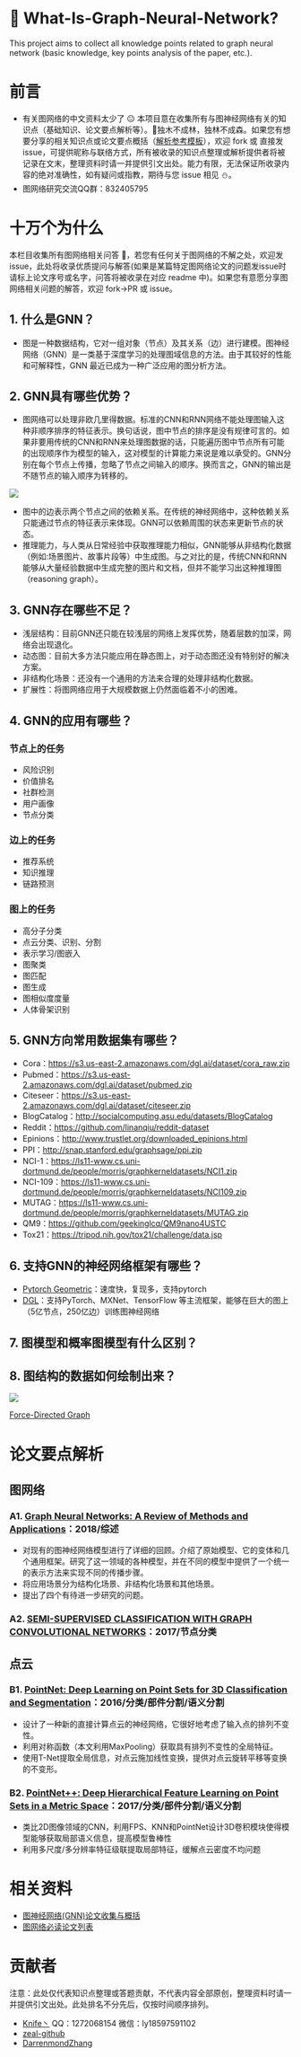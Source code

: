 # :dizzy: What-Is-Graph-Neural-Network?
This project aims to collect all knowledge points related to graph neural network (basic knowledge, key points analysis of the paper, etc.).
# 前言
- 有关图网络的中文资料太少了 😐 本项目意在收集所有与图神经网络有关的知识点（基础知识、论文要点解析等）。🌴独木不成林，独林不成森。如果您有想要分享的相关知识点或论文要点概括（[解析参考模板](sources/papers/README.md)），欢迎 fork 或 直接发 issue，可提供昵称与联络方式，所有被收录的知识点整理或解析提供者将被记录在文末，整理资料时请一并提供引文出处。能力有限，无法保证所收录内容的绝对准确性，如有疑问或指教，期待与您 issue 相见 ⛄。
- 图网络研究交流QQ群：832405795

# 十万个为什么
本栏目收集所有图网络相关问答 🤡，若您有任何关于图网络的不解之处，欢迎发issue，此处将收录优质提问与解答(如果是某篇特定图网络论文的问题发issue时请标上论文序号或名字，问答将被收录在对应 readme 中)。如果您有意愿分享图网络相关问题的解答，欢迎 fork→PR 或 issue。

## 1. 什么是GNN？
- 图是一种数据结构，它对一组对象（节点）及其关系（边）进行建模。图神经网络（GNN）是一类基于深度学习的处理图域信息的方法。由于其较好的性能和可解释性，GNN 最近已成为一种广泛应用的图分析方法。

## 2. GNN具有哪些优势？
- 图网络可以处理非欧几里得数据。标准的CNN和RNN网络不能处理图输入这种非顺序排序的特征表示。换句话说，图中节点的排序是没有规律可言的。如果非要用传统的CNN和RNN来处理图数据的话，只能遍历图中节点所有可能的出现顺序作为模型的输入，这对模型的计算能力来说是难以承受的。GNN分别在每个节点上传播，忽略了节点之间输入的顺序。换而言之，GNN的输出是不随节点的输入顺序为转移的。

![](https://github.com/cy69855522/what-is-graph-neural-network/blob/master/sources/non-Euclidean.png)

- 图中的边表示两个节点之间的依赖关系。在传统的神经网络中，这种依赖关系只能通过节点的特征表示来体现。GNN可以依赖周围的状态来更新节点的状态。
- 推理能力，与人类从日常经验中获取推理能力相似，GNN能够从非结构化数据（例如:场景图片、故事片段等）中生成图。与之对比的是，传统CNN和RNN能够从大量经验数据中生成完整的图片和文档，但并不能学习出这种推理图（reasoning graph）。
## 3. GNN存在哪些不足？
- 浅层结构：目前GNN还只能在较浅层的网络上发挥优势，随着层数的加深，网络会出现退化。
- 动态图：目前大多方法只能应用在静态图上，对于动态图还没有特别好的解决方案。
- 非结构化场景：还没有一个通用的方法来合理的处理非结构化数据。
- 扩展性：将图网络应用于大规模数据上仍然面临着不小的困难。
## 4. GNN的应用有哪些？
### 节点上的任务
- 风险识别
- 价值排名
- 社群检测
- 用户画像
- 节点分类
### 边上的任务
- 推荐系统
- 知识推理
- 链路预测
### 图上的任务
- 高分子分类
- 点云分类、识别、分割
- 表示学习/图嵌入
- 图聚类
- 图匹配
- 图生成
- 图相似度度量
- 人体骨架识别

## 5. GNN方向常用数据集有哪些？
- Cora：https://s3.us-east-2.amazonaws.com/dgl.ai/dataset/cora_raw.zip
- Pubmed：https://s3.us-east-2.amazonaws.com/dgl.ai/dataset/pubmed.zip
- Citeseer：https://s3.us-east-2.amazonaws.com/dgl.ai/dataset/citeseer.zip
- BlogCatalog：http://socialcomputing.asu.edu/datasets/BlogCatalog
- Reddit：https://github.com/linanqiu/reddit-dataset
- Epinions：http://www.trustlet.org/downloaded_epinions.html
- PPI：http://snap.stanford.edu/graphsage/ppi.zip
- NCI-1：https://ls11-www.cs.uni-dortmund.de/people/morris/graphkerneldatasets/NCI1.zip
- NCI-109：https://ls11-www.cs.uni-dortmund.de/people/morris/graphkerneldatasets/NCI109.zip
- MUTAG：https://ls11-www.cs.uni-dortmund.de/people/morris/graphkerneldatasets/MUTAG.zip
- QM9：https://github.com/geekinglcq/QM9nano4USTC
- Tox21：https://tripod.nih.gov/tox21/challenge/data.jsp

## 6. 支持GNN的神经网络框架有哪些？
- [Pytorch Geometric](https://github.com/rusty1s/pytorch_geometric)：速度快，复现多，支持pytorch
- [DGL](https://github.com/jermainewang/dgl)：支持PyTorch、MXNet、TensorFlow 等主流框架，能够在巨大的图上（5亿节点，250亿边）训练图神经网络

## 7. 图模型和概率图模型有什么区别？

## 8. 图结构的数据如何绘制出来？
![](sources/绘图.png)

[Force-Directed Graph](https://observablehq.com/@d3/force-directed-graph?tdsourcetag=s_pcqq_aiomsg)

# 论文要点解析
## 图网络
### A1. [Graph Neural Networks: A Review of Methods and Applications](sources/papers/1/README.md)：2018/综述
- 对现有的图神经网络模型进行了详细的回顾。介绍了原始模型、它的变体和几个通用框架。研究了这一领域的各种模型，并在不同的模型中提供了一个统一的表示方法来实现不同的传播步骤。
- 将应用场景分为结构化场景、非结构化场景和其他场景。
- 提出了四个有待进一步研究的问题。
### A2. [SEMI-SUPERVISED CLASSIFICATION WITH GRAPH CONVOLUTIONAL NETWORKS](sources/papers/GCN/README.md)：2017/节点分类
## 点云
### B1. [PointNet: Deep Learning on Point Sets for 3D Classification and Segmentation](sources/papers/PointNet/README.md)：2016/分类/部件分割/语义分割
- 设计了一种新的直接计算点云的神经网络，它很好地考虑了输入点的排列不变性。
- 利用对称函数（本文利用MaxPooling）获取具有排列不变性的全局特征。
- 使用T-Net提取全局信息，对点云施加线性变换，提供对点云旋转平移等变换的不变形。
### B2. [PointNet++: Deep Hierarchical Feature Learning on Point Sets in a Metric Space](sources/papers/PointNet++/README.md)：2017/分类/部件分割/语义分割
- 类比2D图像领域的CNN，利用FPS、KNN和PointNet设计3D卷积模块使得模型能够获取局部语义信息，提高模型鲁棒性
- 利用多尺度/多分辨率特征级联提取局部特征，缓解点云密度不均问题
# 相关资料
- [图神经网络(GNN)论文收集与概括](https://github.com/zeal-github/Graph-neural-network)
- [图网络必读论文列表](https://github.com/thunlp/GNNPapers)

# 贡献者
注意：此处仅代表知识点整理或答题贡献，不代表内容全部原创，整理资料时请一并提供引文出处。此处排名不分先后，仅按时间顺序排列。
- [Knife丶](https://github.com/cy69855522) QQ：1272068154 微信：ly18597591102
- [zeal-github](https://github.com/zeal-github)
- [DarrenmondZhang](https://github.com/DarrenmondZhang)
